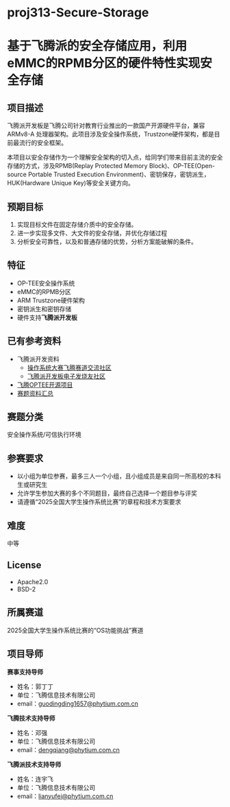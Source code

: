# proj313-Secure-Storage
# 基于飞腾派的安全存储应用，利用eMMC的RPMB分区的硬件特性实现安全存储

## 项目描述

飞腾派开发板是飞腾公司针对教育行业推出的一款国产开源硬件平台，兼容 ARMv8-A 处理器架构。此项目涉及安全操作系统，Trustzone硬件架构，都是目前最流行的安全框架。

本项目以安全存储作为一个理解安全架构的切入点，给同学们带来目前主流的安全存储的方式，涉及RPMB(Replay Protected Memory Block)、OP-TEE(Open-source Portable Trusted Execution Environment)、密钥保存，密钥派生，HUK(Hardware Unique Key)等安全关键方向。

## 预期目标

1. 实现目标文件在固定存储介质中的安全存储。
2. 进一步实现多文件、大文件的安全存储，并优化存储过程
3. 分析安全可靠性，以及和普通存储的优势，分析方案能破解的条件。

## 特征

- OP-TEE安全操作系统
- eMMC的RPMB分区
- ARM Trustzone硬件架构
- 密钥派生和密钥存储
- 硬件支持**飞腾派开发板**

## 已有参考资料

-  飞腾派开发资料
	-  [操作系统大赛飞腾赛道交流社区](https://edu.phytium.com.cn/group/10)
	- [飞腾派开发板电子发烧友社区](https://bbs.elecfans.com/group_1708)
- [飞腾OPTEE开源项目](https://gitee.com/phytium_embedded/phytium-embedded-docs/blob/master/optee)
- [赛题资料汇总](https://edu.phytium.com.cn/group/10/thread/21579)
## 赛题分类
安全操作系统/可信执行环境

## 参赛要求

- 以小组为单位参赛，最多三人一个小组，且小组成员是来自同一所高校的本科生或研究生
- 允许学生参加大赛的多个不同题目，最终自己选择一个题目参与评奖
- 请遵循“2025全国大学生操作系统比赛”的章程和技术方案要求

## 难度

中等

## License

- Apache2.0
- BSD-2

## 所属赛道

2025全国大学生操作系统比赛的“OS功能挑战”赛道

## 项目导师

**赛事支持导师**

- 姓名：郭丁丁
- 单位：飞腾信息技术有限公司
- email：[guodingding1657@phytium.com.cn](mailto:guodingding1657@phytium.com.cn)

**飞腾技术支持导师**
  
- 姓名：邓强
- 单位：飞腾信息技术有限公司
- email：[dengqiang@phytium.com.cn](mailto:dengqiang@phytium.com.cn)

**飞腾派技术支持导师**
  
- 姓名：连宇飞
- 单位：飞腾信息技术有限公司
- email：[lianyufei@phytium.com.cn](mailto:lianyufei@phytium.com.cn)
